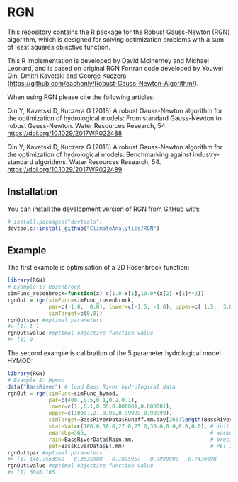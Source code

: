 
<!-- README.md is generated from README.Rmd. Please edit that file -->

# RGN

<!-- badges: start -->
<!-- badges: end -->

This repository contains the R package for the Robust Gauss-Newton (RGN)
algorithm, which is designed for solving optimization problems with a
sum of least squares objective function.

This R implementation is developed by David McInerney and Michael
Leonard, and is based on original RGN Fortran code developed by Youwei
Qin, Dmitri Kavetski and George Kuczera
(<https://github.com/eachonly/Robust-Gauss-Newton-Algorithm/>).

When using RGN please cite the following articles:

Qin Y, Kavetski D, Kuczera G (2018) A robust Gauss-Newton algorithm for
the optimization of hydrological models: From standard Gauss-Newton to
robust Gauss-Newton. Water Resources Research, 54.
<https://doi.org/10.1029/2017WR022488>

Qin Y, Kavetski D, Kuczera G (2018) A robust Gauss-Newton algorithm for
the optimization of hydrological models: Benchmarking against
industry-standard algorithms. Water Resources Research, 54.
<https://doi.org/10.1029/2017WR022489>

## Installation

You can install the development version of RGN from
[GitHub](https://github.com/) with:

``` r
# install.packages("devtools")
devtools::install_github("ClimateAnalytics/RGN")
```

## Example

The first example is optimisation of a 2D Rosenbrock function:

``` r
library(RGN)
# Example 1: Rosenbrock
simFunc_rosenbrock=function(x) c(1.0-x[1],10.0*(x[2]-x[1]**2))
rgnOut = rgn(simFunc=simFunc_rosenbrock,
             par=c(-1.0,  0.0), lower=c(-1.5, -1.0), upper=c( 1.5,  3.0),
             simTarget=c(0,0))
rgnOut$par #optimal parameters
#> [1] 1 1
rgnOut$value #optimal objective function value
#> [1] 0
```

The second example is calibration of the 5 parameter hydrological model
HYMOD:

``` r
library(RGN)
# Example 2: Hymod
data("BassRiver") # load Bass River hydrological data
rgnOut = rgn(simFunc=simFunc_hymod,
             par=c(400.,0.5,0.1,0.2,0.1),
             lower=c(1.,0.1,0.05,0.000001,0.000001),
             upper=c(1000.,2.,0.95,0.99999,0.99999),
             simTarget=BassRiverData$Runoff.mm.day[365:length(BassRiverData$Date)],
             stateVal=c(100.0,30.0,27.0,25.0,30.0,0.0,0.0,0.0), # initial states for hymod
             nWarmUp=365,                                       # warmup period
             rain=BassRiverData$Rain.mm,                        # precip input
             pet=BassRiverData$ET.mm)                           # PET input
rgnOut$par #optimal parameters
#> [1] 146.7563960   0.3635988   0.1895957   0.9999900   0.7430698
rgnOut$value #optimal objective function value
#> [1] 6840.165
```
